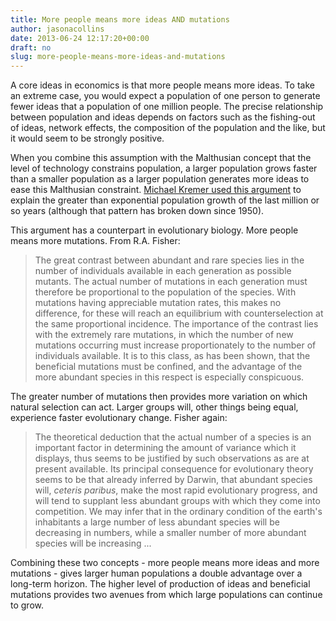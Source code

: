 ```yaml
---
title: More people means more ideas AND mutations
author: jasonacollins
date: 2013-06-24 12:17:20+00:00
draft: no
slug: more-people-means-more-ideas-and-mutations
---
```


A core ideas in economics is that more people means more ideas. To take an extreme case, you would expect a population of one person to generate fewer ideas that a population of one million people. The precise relationship between population and ideas depends on factors such as the fishing-out of ideas, network effects, the composition of the population and the like, but it would seem to be strongly positive.

When you combine this assumption with the Malthusian concept that the level of technology constrains population, a larger population grows faster than a smaller population as a larger population generates more ideas to ease this Malthusian constraint. [Michael Kremer used this argument](https://www.jasoncollins.blog/more-people-more-ideas-in-the-long-run/) to explain the greater than exponential population growth of the last million or so years (although that pattern has broken down since 1950).

This argument has a counterpart in evolutionary biology. More people means more mutations. From R.A. Fisher:

>The great contrast between abundant and rare species lies in the number of individuals available in each generation as possible mutants. The actual number of mutations in each generation must therefore be proportional to the population of the species. With mutations having appreciable mutation rates, this makes no difference, for these will reach an equilibrium with counterselection at the same proportional incidence. The importance of the contrast lies with the extremely rare mutations, in which the number of new mutations occurring must increase proportionately to the number of individuals available. It is to this class, as has been shown, that the beneficial mutations must be confined, and the advantage of the more abundant species in this respect is especially conspicuous.

The greater number of mutations then provides more variation on which natural selection can act. Larger groups will, other things being equal, experience faster evolutionary change. Fisher again:

>The theoretical deduction that the actual number of a species is an important factor in determining the amount of variance which it displays, thus seems to be justified by such observations as are at present available. Its principal consequence for evolutionary theory seems to be that already inferred by Darwin, that abundant species will, _ceteris paribus_, make the most rapid evolutionary progress, and will tend to supplant less abundant groups with which they come into competition. We may infer that in the ordinary condition of the earth's inhabitants a large number of less abundant species will be decreasing in numbers, while a smaller number of more abundant species will be increasing ...

Combining these two concepts - more people means more ideas and more mutations - gives larger human populations a double advantage over a long-term horizon. The higher level of production of ideas and beneficial mutations provides two avenues from which large populations can continue to grow.
